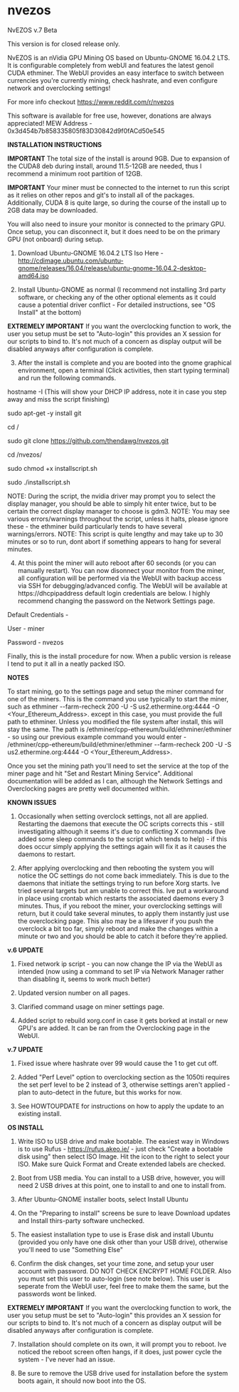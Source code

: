 # nvezos
NvEZOS v.7 Beta

This version is for closed release only.

NvEZOS is an nVidia GPU Mining OS based on Ubuntu-GNOME 16.04.2 LTS. It is configurable completely from webUI and features the latest genoil CUDA ethminer. The WebUI provides an easy interface to switch between currencies you're currently mining, check hashrate, and even configure network and overclocking settings!

For more info checkout https://www.reddit.com/r/nvezos

This software is available for free use, however, donations are always appreciated!
MEW Address - 0x3d454b7b858335805f83D30842d9f0fACd50e545

**INSTALLATION INSTRUCTIONS**

**IMPORTANT** The total size of the install is around 9GB. Due to expansion of the CUDA8 deb during install, around 11.5-12GB are needed, thus I recommend a minimum root partition of 12GB.

**IMPORTANT** Your miner must be connected to the internet to run this script as it relies on other repos and git's to install all of the packages. Additionally, CUDA 8 is quite large, so during the course of the install up to 2GB data may be downloaded.

You will also need to insure your monitor is connected to the primary GPU. Once setup, you can disconnect it, but it does need to be on the primary GPU (not onboard) during setup.

1) Download Ubuntu-GNOME 16.04.2 LTS Iso Here - http://cdimage.ubuntu.com/ubuntu-gnome/releases/16.04/release/ubuntu-gnome-16.04.2-desktop-amd64.iso

2) Install Ubuntu-GNOME as normal (I recommend not installing 3rd party software, or checking any of the other optional elements as it could cause a potential driver conflict - For detailed instructions, see "OS Install" at the bottom)

**EXTREMELY IMPORTANT** If you want the overclocking function to work, the user you setup must be set to "Auto-login" this provides an X session for our scripts to bind to. It's not much of a concern as display output will be disabled anyways after configuration is complete.

3) After the install is complete and you are booted into the gnome graphical environment, open a terminal (Click activities, then start typing terminal) and run the following commands.

hostname -I (This will show your DHCP IP address, note it in case you step away and miss the script finishing)

sudo apt-get -y install git

cd /

sudo git clone https://github.com/thendawg/nvezos.git

cd /nvezos/

sudo chmod +x installscript.sh

sudo ./installscript.sh


NOTE: During the script, the nvidia driver may prompt you to select the display manager, you should be able to simply hit enter twice, but to be certain the correct display manager to choose is gdm3.
NOTE: You may see various errors/warnings throughout the script, unless it halts, please ignore these - the ethminer build particularly tends to have several warnings/errors.
NOTE: This script is quite lengthy and may take up to 30 minutes or so to run, dont abort if something appears to hang for several minutes.

4) At this point the miner will auto reboot after 60 seconds (or you can manually restart). You can now disonnect your monitor from the miner, all configuration will be performed via the WebUI with backup access via SSH for debugging/advanced config. The WebUI will be available at https://dhcpipaddress default login credentials are below. I highly recommend changing the password on the Network Settings page.

Default Credentials -

User - miner

Password - nvezos

Finally, this is the install procedure for now. When a public version is release I tend to put it all in a neatly packed ISO.

**NOTES**

To start mining, go to the settings page and setup the miner command for one of the miners. This is the command you use typically to start the miner, such as ethminer --farm-recheck 200 -U -S us2.ethermine.org:4444 -O <Your_Ethereum_Address>.<RigName> except in this case, you must provide the full path to ethminer. Unless you modified the file system after install, this will stay the same. The path is /ethminer/cpp-ethereum/build/ethminer/ethminer - so using our previous example command you would enter - /ethminer/cpp-ethereum/build/ethminer/ethminer --farm-recheck 200 -U -S us2.ethermine.org:4444 -O <Your_Ethereum_Address>.<RigName>

Once you set the mining path you'll need to set the service at the top of the miner page and hit "Set and Restart Mining Service". Additional documentation will be added as I can, although the Network Settings and Overclocking pages are pretty well documented within.

**KNOWN ISSUES**

1. Occasionally when setting overclock settings, not all are applied. Restarting the daemons that execute the OC scripts corrects this - still investigating although it seems it's due to conflicting X commands (Ive added some sleep commands to the script which tends to help) - if this does occur simply applying the settings again will fix it as it causes the daemons to restart.

2. After applying overclocking and then rebooting the system you will notice the OC settings do not come back immediately. This is due to the daemons that initiate the settings trying to run before Xorg starts. Ive tried several targets but am unable to correct this. Ive put a workaround in place using crontab which restarts the associated daemons every 3 minutes. Thus, if you reboot the miner, your overclocking settings will return, but it could take several minutes, to apply them instantly just use the overclocking page. This also may be a lifesaver if you push the overclock a bit too far, simply reboot and make the changes within a minute or two and you should be able to catch it before they're applied.

**v.6 UPDATE**
 
1. Fixed network ip script - you can now change the IP via the WebUI as intended (now using a command to set IP via Network Manager rather than disabling it, seems to work much better)

2. Updated version number on all pages.

3. Clarified command usage on miner settings page.

4. Added script to rebuild xorg.conf in case it gets borked at install or new GPU's are added. It can be ran from the Overclocking page in the WebUI.

**v.7 UPDATE**

1. Fixed issue where hashrate over 99 would cause the 1 to get cut off.

2. Added "Perf Level" option to overclocking section as the 1050ti requires the set perf level to be 2 instead of 3, otherwise settings aren't applied - plan to auto-detect in the future, but this works for now.

3. See HOWTOUPDATE for instructions on how to apply the update to an existing install.

**OS INSTALL**

1) Write ISO to USB drive and make bootable. The easiest way in Windows is to use Rufus - https://rufus.akeo.ie/ - just check "Create a bootable disk using" then select ISO Image. Hit the icon to the right to select your ISO. Make sure Quick Format and Create extended labels are checked.

2) Boot from USB media. You can install to a USB drive, however, you will need 2 USB drives at this point, one to install to and one to install from.

3) After Ubuntu-GNOME installer boots, select Install Ubuntu

4) On the "Preparing to install" screens be sure to leave Download updates and Install thirs-party software unchecked.

5) The easiest installation type to use is Erase disk and install Ubuntu (provided you only have one disk other than your USB drive), otherwise you'll need to use "Something Else"

6) Confirm the disk changes, set your time zone, and setup your user account with password. DO NOT CHECK ENCRYPT HOME FOLDER. Also you must set this user to auto-login (see note below). This user is seperate from the WebUI user, feel free to make them the same, but the passwords wont be linked.

**EXTREMELY IMPORTANT** If you want the overclocking function to work, the user you setup must be set to "Auto-login" this provides an X session for our scripts to bind to. It's not much of a concern as display output will be disabled anyways after configuration is complete.

7) Installation should complete on its own, it will prompt you to reboot. Ive noticed the reboot screen often hangs, if it does, just power cycle the system - I've never had an issue.

8) Be sure to remove the USB drive used for installation before the system boots again, it should now boot into the OS.


